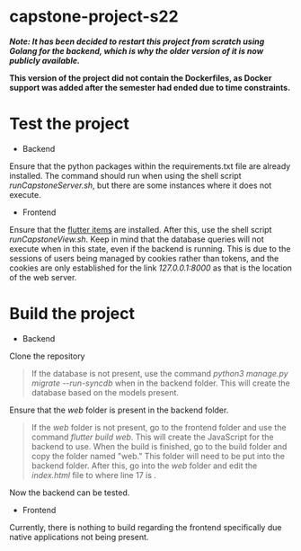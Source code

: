# capstone-project-s22

***Note: It has been decided to restart this project from scratch using Golang for the backend, which is why the older version of it is now publicly available.***

**This version of the project did not contain the Dockerfiles, as Docker support was added after the semester had ended due to time constraints.**

# Test the project

- Backend

Ensure that the python packages within the requirements.txt file are already installed. The command should run when using the shell script *runCapstoneServer.sh*, but there are some instances where it does not execute.

- Frontend

Ensure that the [flutter items](https://docs.flutter.dev/get-started/install) are installed. After this, use the shell script *runCapstoneView.sh*. Keep in mind that the database queries will not execute when in this state, even if the backend is running. This is due to the sessions of users being managed by cookies rather than tokens, and the cookies are only established for the link *127.0.0.1:8000* as that is the location of the web server.

# Build the project

- Backend

Clone the repository

> If the database is not present, use the command *python3 manage.py migrate --run-syncdb* when in the backend folder. This will create the database based on the models present.

Ensure that the *web* folder is present in the backend folder.

> If the *web* folder is not present, go to the frontend folder and use the command *flutter build web*. This will create the JavaScript for the backend to use. When the build is finished, go to the build folder and copy the folder named "web." This folder will need to be put into the backend folder. After this, go into the *web* folder and edit the *index.html* file to where line 17 is **<base href="/web/">**.

Now the backend can be tested.

- Frontend

Currently, there is nothing to build regarding the frontend specifically due native applications not being present.
